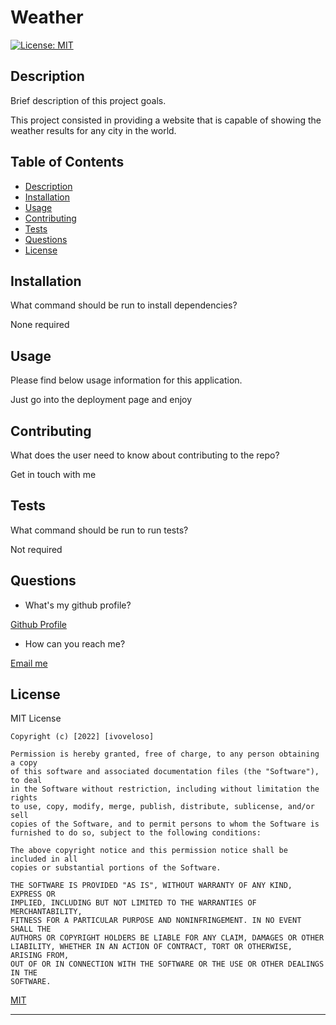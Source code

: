# Weather

  [![License: MIT](https://img.shields.io/badge/License-MIT-yellow.svg)](https://opensource.org/licenses/MIT)

  ## Description
  
  Brief description of this project goals.
  
  This project consisted in providing a website that is capable of showing the weather results for any city in the world.
  
  ## Table of Contents
  
  - [Description](#description) 
  - [Installation](#installation)
  - [Usage](#usage)
  - [Contributing](#contributing)
  - [Tests](#tests)
  - [Questions](#questions)
  - [License](#license)
  
  ## Installation
  
  What command should be run to install dependencies?

  None required
  
  ## Usage

  Please find below usage information for this application.

  Just go into the deployment page and enjoy

  ## Contributing

  What does the user need to know about contributing to the repo?

  Get in touch with me
  
  ## Tests
  
  What command should be run to run tests?

  Not required

  ## Questions

  - What's my github profile?

  [Github Profile](https://github.com/ivoveloso)

  - How can you reach me?

  [Email me](https://mailto:ivovgomes@gmail.com)

  ## License
  
  MIT License

    Copyright (c) [2022] [ivoveloso]
    
    Permission is hereby granted, free of charge, to any person obtaining a copy
    of this software and associated documentation files (the "Software"), to deal
    in the Software without restriction, including without limitation the rights
    to use, copy, modify, merge, publish, distribute, sublicense, and/or sell
    copies of the Software, and to permit persons to whom the Software is
    furnished to do so, subject to the following conditions:
    
    The above copyright notice and this permission notice shall be included in all
    copies or substantial portions of the Software.
    
    THE SOFTWARE IS PROVIDED "AS IS", WITHOUT WARRANTY OF ANY KIND, EXPRESS OR
    IMPLIED, INCLUDING BUT NOT LIMITED TO THE WARRANTIES OF MERCHANTABILITY,
    FITNESS FOR A PARTICULAR PURPOSE AND NONINFRINGEMENT. IN NO EVENT SHALL THE
    AUTHORS OR COPYRIGHT HOLDERS BE LIABLE FOR ANY CLAIM, DAMAGES OR OTHER
    LIABILITY, WHETHER IN AN ACTION OF CONTRACT, TORT OR OTHERWISE, ARISING FROM,
    OUT OF OR IN CONNECTION WITH THE SOFTWARE OR THE USE OR OTHER DEALINGS IN THE
    SOFTWARE.
  [MIT](https://choosealicense.com/licenses/mit/)

  ---


